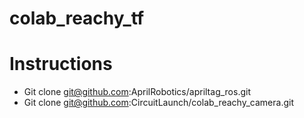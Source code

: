 # colab_reachy_tf

# Instructions
- Git clone git@github.com:AprilRobotics/apriltag_ros.git
- Git clone git@github.com:CircuitLaunch/colab_reachy_camera.git
